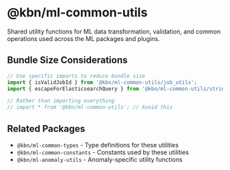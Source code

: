 # @kbn/ml-common-utils

Shared utility functions for ML data transformation, validation, and common operations used across the ML packages and plugins.

## Bundle Size Considerations

```typescript
// Use specific imports to reduce bundle size
import { isValidJobId } from '@kbn/ml-common-utils/job_utils';
import { escapeForElasticsearchQuery } from '@kbn/ml-common-utils/string_utils/escape_for_elasticsearch_query';

// Rather than importing everything
// import * from '@kbn/ml-common-utils'; // Avoid this
```

## Related Packages

- `@kbn/ml-common-types` - Type definitions for these utilities
- `@kbn/ml-common-constants` - Constants used by these utilities
- `@kbn/ml-anomaly-utils` - Anomaly-specific utility functions
